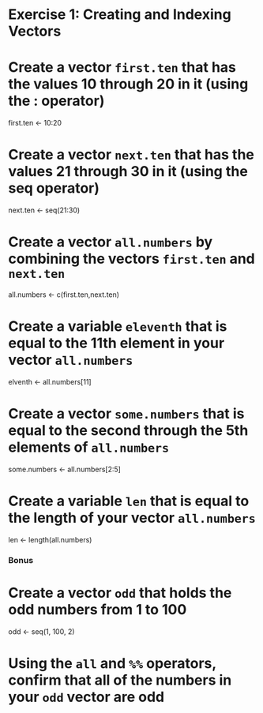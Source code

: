 # Exercise 1: Creating and Indexing Vectors

# Create a vector `first.ten` that has the values 10 through 20 in it (using the : operator)
first.ten <- 10:20 

# Create a vector `next.ten` that has the values 21 through 30 in it (using the seq operator)
next.ten <- seq(21:30)

# Create a vector `all.numbers` by combining the vectors `first.ten` and `next.ten`
all.numbers <- c(first.ten,next.ten)

# Create a variable `eleventh` that is equal to the 11th element in your vector `all.numbers`
elventh <- all.numbers[11]

# Create a vector `some.numbers` that is equal to the second through the 5th elements of `all.numbers`
some.numbers <- all.numbers[2:5]

# Create a variable `len` that is equal to the length of your vector `all.numbers`
len <- length(all.numbers)

### Bonus ###

# Create a vector `odd` that holds the odd numbers from 1 to 100
odd <- seq(1, 100, 2)

# Using the `all` and `%%` operators, confirm that all of the numbers in your `odd` vector are odd
